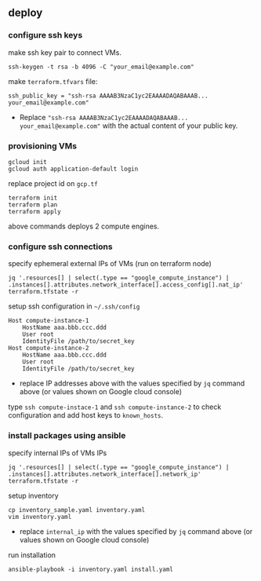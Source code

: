 ## deploy

### configure ssh keys
make ssh key pair to connect VMs.
```
ssh-keygen -t rsa -b 4096 -C "your_email@example.com"
```

make `terraform.tfvars` file:
```hcl
ssh_public_key = "ssh-rsa AAAAB3NzaC1yc2EAAAADAQABAAAB... your_email@example.com"
```
* Replace `"ssh-rsa AAAAB3NzaC1yc2EAAAADAQABAAAB... your_email@example.com"` with the actual content of your public key.

### provisioning VMs
```
gcloud init
gcloud auth application-default login
```
replace project id on `gcp.tf`
```
terraform init
terraform plan
terraform apply
```

above commands deploys 2 compute engines.
### configure ssh connections

specify ephemeral external IPs of VMs (run on terraform node)
```
jq '.resources[] | select(.type == "google_compute_instance") | .instances[].attributes.network_interface[].access_config[].nat_ip' terraform.tfstate -r
```

setup ssh configuration in `~/.ssh/config`
```
Host compute-instance-1
    HostName aaa.bbb.ccc.ddd
    User root
    IdentityFile /path/to/secret_key
Host compute-instance-2
    HostName aaa.bbb.ccc.ddd
    User root
    IdentityFile /path/to/secret_key
```
* replace IP addresses above with the values specified by `jq` command above (or values shown on Google cloud console)

type `ssh compute-instace-1` and `ssh compute-instance-2` to check configuration and add host keys to `known_hosts`.

### install packages using ansible

specify internal IPs of VMs IPs
```
jq '.resources[] | select(.type == "google_compute_instance") | .instances[].attributes.network_interface[].network_ip' terraform.tfstate -r
```

setup inventory
```
cp inventory_sample.yaml inventory.yaml
vim inventory.yaml
```
* replace `internal_ip` with the values specified by `jq` command above (or values shown on Google cloud console)


run installation
```
ansible-playbook -i inventory.yaml install.yaml
```
